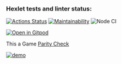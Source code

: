 ### Hexlet tests and linter status:

[![Actions Status](https://github.com/AllAGuskova/frontend-project-lvl1/workflows/hexlet-check/badge.svg)](https://github.com/AllAGuskova/frontend-project-lvl1/actions)
[![Maintainability](https://api.codeclimate.com/v1/badges/a77b22b763b9e0648e92/maintainability)](https://codeclimate.com/github/AllAGuskova/frontend-project-lvl1/maintainability)
![Node CI](https://github.com/AllAGuskova/frontend-project-lvl1/actions/workflows/github-actions-demo.yml/badge.svg)


[![Open in Gitpod](https://gitpod.io/button/open-in-gitpod.svg)](https://gitpod.io/#<your-project-url>)


This a Game  [Parity Check](https://asciinema.org/a/E64VV9m3B0HkeglcXUaBzfMLF)

[![demo](https://asciinema.org/a/https://asciinema.org/a/E64VV9m3B0HkeglcXUaBzfMLF.svg)](https://asciinema.org/a/https://asciinema.org/a/E64VV9m3B0HkeglcXUaBzfMLF?autoplay=1) 

